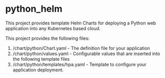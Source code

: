 # python_helm
This project provides template Helm Charts for deploying a Python web application into any Kubernetes based cloud.



This project provides the following files:

1. /chart/python/Chart.yaml - The definition file for your application
2. /chart/python/values.yaml - Configurable values that are inserted into the following template files
3. /chart/python/templates/hpa.yaml - Template to configure your application deployment.
